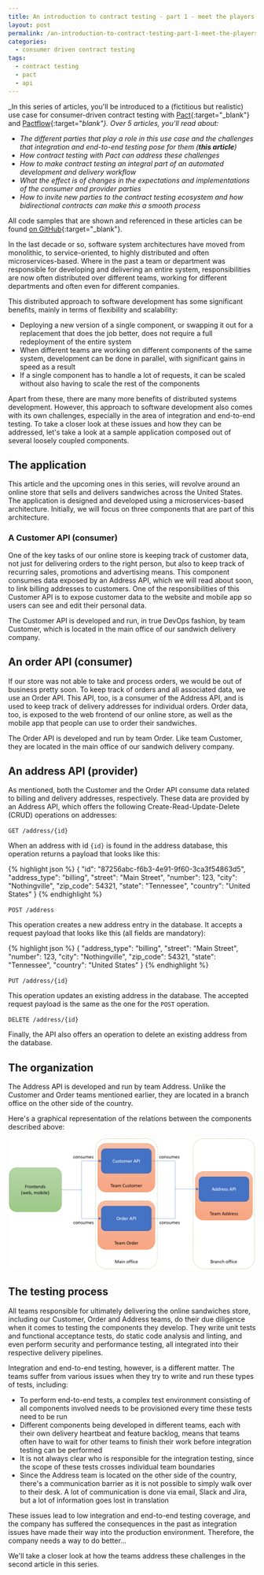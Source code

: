 ```yaml
---
title: An introduction to contract testing - part 1 - meet the players
layout: post
permalink: /an-introduction-to-contract-testing-part-1-meet-the-players/
categories:
  - consumer driven contract testing
tags:
  - contract testing
  - pact
  - api
---
```

_In this series of articles, you'll be introduced to a (fictitious but realistic) use case for consumer-driven contract testing with [Pact](https://docs.pact.io?utm_source=ontestautomation&utm_medium=web&utm_campaign=pactseries){:target="_blank"} and [Pactflow](https://pactflow.io?&utm_source=ontestautomation&utm_medium=web&utm_campaign=pactseries){:target="_blank"}. Over 5 articles, you'll read about:_

* _The different parties that play a role in this use case and the challenges that integration and end-to-end testing pose for them (**this article**)_
* _How contract testing with Pact can address these challenges_
* _How to make contract testing an integral part of an automated development and delivery workflow_
* _What the effect is of changes in the expectations and implementations of the consumer and provider parties_
* _How to invite new parties to the contract testing ecosystem and how bidirectional contracts can make this a smooth process_

All code samples that are shown and referenced in these articles can be found [on GitHub](https://github.com/basdijkstra/pact-articles-series){:target="_blank"}.

In the last decade or so, software system architectures have moved from monolithic, to service-oriented, to highly distributed and often microservices-based. Where in the past a team or department was responsible for developing and delivering an entire system, responsibilities are now often distributed over different teams, working for different departments and often even for different companies.

This distributed approach to software development has some significant benefits, mainly in terms of flexibility and scalability:

* Deploying a new version of a single component, or swapping it out for a replacement that does the job better, does not require a full redeployment of the entire system
* When different teams are working on different components of the same system, development can be done in parallel, with significant gains in speed as a result
* If a single component has to handle a lot of requests, it can be scaled without also having to scale the rest of the components

Apart from these, there are many more benefits of distributed systems development. However, this approach to software development also comes with its own challenges, especially in the area of integration and end-to-end testing. To take a closer look at these issues and how they can be addressed, let's take a look at a sample application composed out of several loosely coupled components.

## The application
This article and the upcoming ones in this series, will revolve around an online store that sells and delivers sandwiches across the United States. The application is designed and developed using a microservices-based architecture. Initially, we will focus on three components that are part of this architecture.

### A Customer API (consumer)
One of the key tasks of our online store is keeping track of customer data, not just for delivering orders to the right person, but also to keep track of recurring sales, promotions and advertising means. This component consumes data exposed by an Address API, which we will read about soon, to link billing addresses to customers. One of the responsibilities of this Customer API is to expose customer data to the website and mobile app so users can see and edit their personal data.

The Customer API is developed and run, in true DevOps fashion, by team Customer, which is located in the main office of our sandwich delivery company.

## An order API (consumer)
If our store was not able to take and process orders, we would be out of business pretty soon. To keep track of orders and all associated data, we use an Order API. This API, too, is a consumer of the Address API, and is used to keep track of delivery addresses for individual orders. Order data, too, is exposed to the web frontend of our online store, as well as the mobile app that people can use to order their sandwiches.

The Order API is developed and run by team Order. Like team Customer, they are located in the main office of our sandwich delivery company.

## An address API (provider)
As mentioned, both the Customer and the Order API consume data related to billing and delivery addresses, respectively. These data are provided by an Address API, which offers the following Create-Read-Update-Delete (CRUD) operations on addresses:

`GET /address/{id}`

When an address with id `{id}` is found in the address database, this operation returns a payload that looks like this:

{% highlight json %}
{
    "id": "87256abc-f6b3-4e91-9f60-3ca3f54863d5",
    "address_type": "billing",
    "street": "Main Street",
    "number": 123,
    "city": "Nothingville",
    "zip_code": 54321,
    "state": "Tennessee",
    "country": "United States"
}
{% endhighlight %}

`POST /address`

This operation creates a new address entry in the database. It accepts a request payload that looks like this (all fields are mandatory):

{% highlight json %}
{
    "address_type": "billing",
    "street": "Main Street",
    "number": 123,
    "city": "Nothingville",
    "zip_code": 54321,
    "state": "Tennessee",
    "country": "United States"
}
{% endhighlight %}

`PUT /address/{id}`

This operation updates an existing address in the database. The accepted request payload is the same as the one for the `POST` operation.

`DELETE /address/{id}`

Finally, the API also offers an operation to delete an existing address from the database.

## The organization
The Address API is developed and run by team Address. Unlike the Customer and Order teams mentioned earlier, they are located in a branch office on the other side of the country.

Here's a graphical representation of the relations between the components described above:

![contract testing players](/images/blog/contract_testing_players.png "The players in our contract testing case and their relationships")

## The testing process
All teams responsible for ultimately delivering the online sandwiches store, including our Customer, Order and Address teams, do their due diligence when it comes to testing the components they develop. They write unit tests and functional acceptance tests, do static code analysis and linting, and even perform security and performance testing, all integrated into their respective delivery pipelines.

Integration and end-to-end testing, however, is a different matter. The teams suffer from various issues when they try to write and run these types of tests, including:

* To perform end-to-end tests, a complex test environment consisting of all components involved needs to be provisioned every time these tests need to be run
* Different components being developed in different teams, each with their own delivery heartbeat and feature backlog, means that teams often have to wait for other teams to finish their work before integration testing can be performed
* It is not always clear who is responsible for the integration testing, since the scope of these tests crosses individual team boundaries
* Since the Address team is located on the other side of the country, there's a communication barrier as it is not possible to simply walk over to their desk. A lot of communication is done via email, Slack and Jira, but a lot of information goes lost in translation

These issues lead to low integration and end-to-end testing coverage, and the company has suffered the consequences in the past as integration issues have made their way into the production environment. Therefore, the company needs a way to do better...

We'll take a closer look at how the teams address these challenges in the second article in this series.
